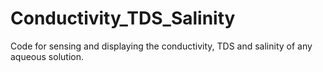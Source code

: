 # Conductivity_TDS_Salinity
Code for sensing and displaying the conductivity, TDS and salinity of any aqueous solution.
